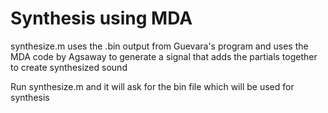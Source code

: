 #  Synthesis using MDA

synthesize.m uses the .bin output from Guevara's program and uses the MDA code by Agsaway to generate a signal that adds the partials together to create synthesized sound

Run synthesize.m and it will ask for the bin file which will be used for synthesis
